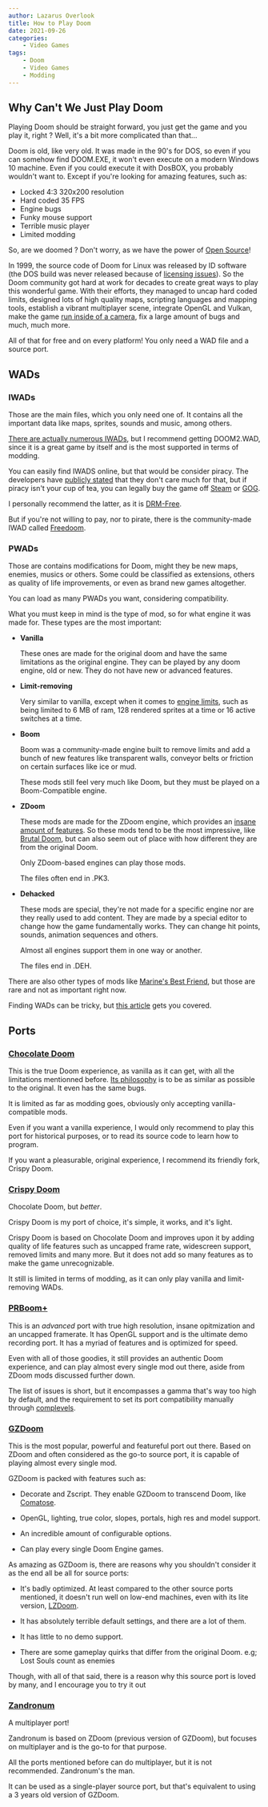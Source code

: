 ```yaml
---
author: Lazarus Overlook
title: How to Play Doom
date: 2021-09-26
categories:
    - Video Games
tags:
    - Doom
    - Video Games
    - Modding
---
```

## Why Can't We Just Play Doom
Playing Doom should be straight forward, you just get the game and you play it, right ? Well, it's a bit more complicated than that…

Doom is old, like very old. It was made in the 90's for DOS, so even if you can somehow find DOOM.EXE, it won't even execute on a modern Windows 10 machine. Even if you could execute it with DosBOX, you probably wouldn't want to. Except if you're looking for amazing features, such as:

* Locked 4:3 320x200 resolution
* Hard coded 35 FPS
* Engine bugs
* Funky mouse support
* Terrible music player
* Limited modding

So, are we doomed ? Don't worry, as we have the power of [Open Source](https://github.com/id-Software/DOOM)!

In 1999, the source code of Doom for Linux was released by ID software (the DOS build was never released because of [licensing issues](https://doomwiki.org/wiki/Doom_source_code)). So the Doom community got hard at work for decades to create great ways to play this wonderful game. With their efforts, they managed to uncap hard coded limits, designed lots of high quality maps, scripting languages and mapping tools, establish a vibrant multiplayer scene, integrate OpenGL and Vulkan, make the game [run inside of a camera](https://external-content.duckduckgo.com/iu/?u=https%3A%2F%2Fi.kym-cdn.com%2Fentries%2Ficons%2Ffacebook%2F000%2F021%2F839%2F1462755712852568.jpg&f=1&nofb=1), fix a large amount of bugs and much, much more.

All of that for free and on every platform! You only need a WAD file and a source port.

## WADs
### IWADs
Those are the main files, which you only need one of. It contains all the important data like maps, sprites, sounds and music, among others.

[There are actually numerous IWADs](https://doomwiki.org/wiki/IWAD), but I recommend getting DOOM2.WAD, since it is a great game by itself and is the most supported in terms of modding.

You can easily find IWADS online, but that would be consider piracy. The developers have [publicly stated](https://twitter.com/ID_AA_Carmack/status/456974084857802752?s=20) that they don't care much for that, but if piracy isn't your cup of tea, you can legally buy the game off [Steam](https://store.steampowered.com/app/2300/DOOM_II/) or [GOG](https://www.gog.com/game/doom_ii_final_doom).

I personally recommend the latter, as it is [DRM-Free](https://www.gog.com/forum/general/what_does_drmfree_mean).

But if you're not willing to pay, nor to pirate, there is the community-made IWAD called [Freedoom](https://freedoom.github.io/).

### PWADs

Those are contains modifications for Doom, might they be new maps, enemies, musics or others. Some could be classified as extensions, others as quality of life improvements, or even as brand new games altogether.

You can load as many PWADs you want, considering compatibility.

What you must keep in mind is the type of mod, so for what engine it was made for. These types are the most important:

* **Vanilla**

	These ones are made for the original doom and have the same limitations as the original engine. They can be played by any doom engine, old or new. They do not have new or advanced features.

* **Limit-removing**

	Very similar to vanilla, except when it comes to [engine limits](https://doomwiki.org/wiki/Static_limits), such as being limited to 6 MB of ram, 128 rendered sprites at a time or 16 active switches at a time.

* **Boom**

	Boom was a community-made engine built to remove limits and add a bunch of new features like transparent walls, conveyor belts or friction on certain surfaces like ice or mud.

	These mods still feel very much like Doom, but they must be played on a Boom-Compatible engine.

* **ZDoom**

	These mods are made for the ZDoom engine, which provides an [insane amount of features](https://doomwiki.org/wiki/ZDoom#Features). So these mods tend to be the most impressive, like [Brutal Doom](https://www.moddb.com/mods/brutal-doom), but can also seem out of place with how different they are from the original Doom.

	Only ZDoom-based engines can play those mods.

	The files often end in .PK3.

* **Dehacked**

	These mods are special, they're not made for a specific engine nor are they really used to add content. They are made by a special editor to change how the game fundamentally works. They can change hit points, sounds, animation sequences and others.

	Almost all engines support them in one way or another.

	The files end in .DEH.

There are also other types of mods like [Marine's Best Friend](https://doomwiki.org/wiki/MBF), but those are rare and not as important right now.

Finding WADs can be tricky, but [this article](https://doomwiki.org/wiki/Best_Doom_mods) gets you covered.

## Ports
### [Chocolate Doom](https://www.chocolate-doom.org/wiki/index.php/Chocolate_Doom)
This is the true Doom experience, as vanilla as it can get, with all the limitations mentionned before. [Its philosophy](https://github.com/chocolate-doom/chocolate-doom/blob/master/PHILOSOPHY.md) is to be as similar as possible to the original. It even has the same bugs.

It is limited as far as modding goes, obviously only accepting vanilla-compatible mods.

Even if you want a vanilla experience, I would only recommend to play this port for historical purposes, or to read its source code to learn how to program.

If you want a pleasurable, original experience, I recommend its friendly fork, Crispy Doom.

### [Crispy Doom](https://www.chocolate-doom.org/wiki/index.php/Crispy_Doom)
Chocolate Doom, but *better*.

Crispy Doom is my port of choice, it's simple, it works, and it's light.

Crispy Doom is based on Chocolate Doom and improves upon it by adding quality of life features such as uncapped frame rate, widescreen support, removed limits and many more. But it does not add so many features as to make the game unrecognizable.

It still is limited in terms of modding, as it can only play vanilla and limit-removing WADs.



### [PRBoom+](http://prboom-plus.sourceforge.net/)
This is an *advanced* port with true high resolution, insane opitmization and an uncapped framerate. It has OpenGL support and is the ultimate demo recording port. It has a myriad of features and is optimized for speed.

Even with all of those goodies, it still provides an authentic Doom experience, and can play almost every single mod out there, aside from ZDoom mods discussed further down.

The list of issues is short, but it encompasses a gamma that's way too high by default, and the requirement to set its port compatibility manually through [complevels](https://www.doomworld.com/forum/topic/54491-what-is-complevel/).

### [GZDoom](https://www.zdoom.org/downloads)
This is the most popular, powerful and featureful port out there. Based on ZDoom and often considered as the go-to source port, it is capable of playing almost every single mod.

GZDoom is packed with features such as:

* Decorate and Zscript.
  They enable GZDoom to transcend Doom, like [Comatose](https://doomwiki.org/wiki/Comatose).

* OpenGL, lighting, true color, slopes, portals, high res and model support.

* An incredible amount of configurable options.

* Can play every single Doom Engine games.

As amazing as GZDoom is, there are reasons why you shouldn't consider it as the end all be all for source ports:

* It's badly optimized.
  At least compared to the other source ports mentioned, it doesn't run  well on low-end machines, even with its lite version, [LZDoom](https://www.zdoom.org/wiki/LZDoom).

* It has absolutely terrible default settings, and there are a lot of them.

* It has little to no demo support.

* There are some gameplay quirks that differ from the original Doom. e.g; Lost Souls count as enemies

Though, with all of that said, there is a reason why this source port is loved by many, and I encourage you to try it out

### [Zandronum](https://zandronum.com/)
A multiplayer port!

Zandronum is based on ZDoom (previous version of GZDoom), but focuses on multiplayer and is the go-to for that purpose.

All the ports mentioned before can do multiplayer, but it is not recommended. Zandronum's the man.

It can be used as a single-player source port, but that's equivalent to using a 3 years old version of GZDoom.
